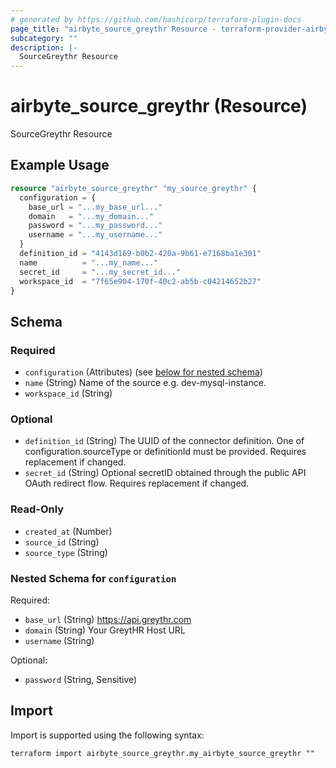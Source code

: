 ```yaml
---
# generated by https://github.com/hashicorp/terraform-plugin-docs
page_title: "airbyte_source_greythr Resource - terraform-provider-airbyte"
subcategory: ""
description: |-
  SourceGreythr Resource
---
```


# airbyte_source_greythr (Resource)

SourceGreythr Resource

## Example Usage

```terraform
resource "airbyte_source_greythr" "my_source_greythr" {
  configuration = {
    base_url = "...my_base_url..."
    domain   = "...my_domain..."
    password = "...my_password..."
    username = "...my_username..."
  }
  definition_id = "4143d169-b0b2-420a-9b61-e7168ba1e301"
  name          = "...my_name..."
  secret_id     = "...my_secret_id..."
  workspace_id  = "7f65e904-170f-40c2-ab5b-c04214652b27"
}
```

<!-- schema generated by tfplugindocs -->
## Schema

### Required

- `configuration` (Attributes) (see [below for nested schema](#nestedatt--configuration))
- `name` (String) Name of the source e.g. dev-mysql-instance.
- `workspace_id` (String)

### Optional

- `definition_id` (String) The UUID of the connector definition. One of configuration.sourceType or definitionId must be provided. Requires replacement if changed.
- `secret_id` (String) Optional secretID obtained through the public API OAuth redirect flow. Requires replacement if changed.

### Read-Only

- `created_at` (Number)
- `source_id` (String)
- `source_type` (String)

<a id="nestedatt--configuration"></a>
### Nested Schema for `configuration`

Required:

- `base_url` (String) https://api.greythr.com
- `domain` (String) Your GreytHR Host URL
- `username` (String)

Optional:

- `password` (String, Sensitive)

## Import

Import is supported using the following syntax:

```shell
terraform import airbyte_source_greythr.my_airbyte_source_greythr ""
```
